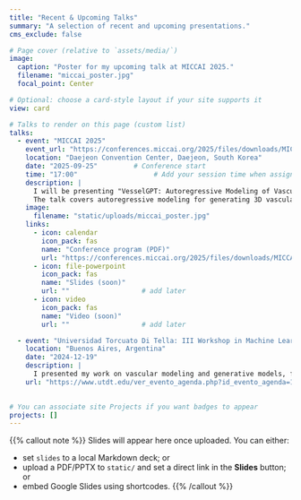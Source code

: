 ```yaml
---
title: "Recent & Upcoming Talks"
summary: "A selection of recent and upcoming presentations."
cms_exclude: false

# Page cover (relative to `assets/media/`)
image:
  caption: "Poster for my upcoming talk at MICCAI 2025."
  filename: "miccai_poster.jpg"
  focal_point: Center

# Optional: choose a card-style layout if your site supports it
view: card

# Talks to render on this page (custom list)
talks:
  - event: "MICCAI 2025"
    event_url: "https://conferences.miccai.org/2025/files/downloads/MICCAI2025-Main-Conference-Detailed-Program.pdf"  # Program hub
    location: "Daejeon Convention Center, Daejeon, South Korea"
    date: "2025-09-25"         # Conference start
    time: "17:00"                   # Add your session time when assigned
    description: |
      I will be presenting "VesselGPT: Autoregressive Modeling of Vascular Geometry" at MICCAI 2025.
      The talk covers autoregressive modeling for generating 3D vascular structures and its impact on computational medicine.
    image:
      filename: "static/uploads/miccai_poster.jpg"
    links:
      - icon: calendar
        icon_pack: fas
        name: "Conference program (PDF)"
        url: "https://conferences.miccai.org/2025/files/downloads/MICCAI2025-Main-Conference-Detailed-Program.pdf"
      - icon: file-powerpoint
        icon_pack: fas
        name: "Slides (soon)"
        url: ""                  # add later
      - icon: video
        icon_pack: fas
        name: "Video (soon)"
        url: ""                  # add later

  - event: "Universidad Torcuato Di Tella: III Workshop in Machine Learning & Data Science"
    location: "Buenos Aires, Argentina"
    date: "2024-12-19"
    description: |
      I presented my work on vascular modeling and generative models, focusing on applications of AI in computational medicine.
    url: "https://www.utdt.edu/ver_evento_agenda.php?id_evento_agenda=12039&id_item_menu=38062"
    

# You can associate site Projects if you want badges to appear
projects: []
---
```


{{% callout note %}}
Slides will appear here once uploaded. You can either:
- set `slides` to a local Markdown deck; or
- upload a PDF/PPTX to `static/` and set a direct link in the **Slides** button; or
- embed Google Slides using shortcodes.
{{% /callout %}}

